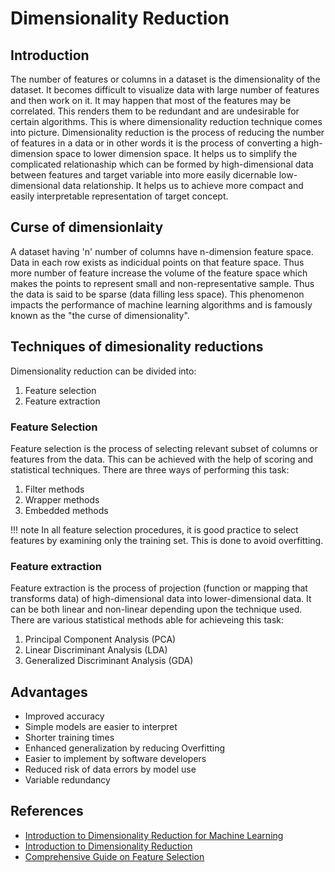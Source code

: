 # Dimensionality Reduction

## Introduction

The number of features or columns in a dataset is the dimensionality of the dataset. It becomes difficult to visualize data with large number of features and then work on it. It may happen that most of the features may be correlated. This renders them to be redundant and are undesirable for certain algorithms. This is where dimensionality reduction technique comes into picture. Dimensionality reduction is the process of reducing the number of features in a data or in other words it is the process of converting a high-dimension space to lower dimension space. It helps us to simplify the complicated relationaship which can be formed by high-dimensional data between features and target variable into more easily dicernable low-dimensional data relationship. It helps us to achieve more compact and easily interpretable representation of target concept.  

## Curse of dimensionlaity

A dataset having 'n' number of columns have n-dimension feature space. Data in each row exists as indicidual points on that feature space. Thus more number of feature increase the volume of the feature space which makes the points to represent small and non-representative sample. Thus the data is said to be sparse (data filling less space). This phenomenon impacts the performance of machine learning algorithms and is famously known as the "the curse of dimensionality". 

## Techniques of dimesionality reductions

Dimensionality reduction can be divided into:  
1. Feature selection  
2. Feature extraction  

### Feature Selection

Feature selection is the process of selecting relevant subset of columns or features from the data. This can be achieved with the help of scoring and statistical techniques. There are three ways of performing this task:  
1. Filter methods  
2. Wrapper methods    
3. Embedded methods

!!! note
    In all feature selection procedures, it is good practice to select features by examining only the training set. This is done to avoid overfitting.  

### Feature extraction

Feature extraction is the process of projection (function or mapping that transforms data) of high-dimensional data into lower-dimensional data. It can be both linear and non-linear depending upon the technique used. There are various statistical methods able for achieveing this task:  
1. Principal Component Analysis (PCA)  
2. Linear Discriminant Analysis (LDA)  
3. Generalized Discriminant Analysis (GDA)

## Advantages 
- Improved accuracy
- Simple models are easier to interpret
- Shorter training times
- Enhanced generalization by reducing Overfitting
- Easier to implement by software developers
- Reduced risk of data errors by model use
- Variable redundancy

## References

- [Introduction to Dimensionality Reduction for Machine Learning](https://machinelearningmastery.com/dimensionality-reduction-for-machine-learning/)
- [Introduction to Dimensionality Reduction](https://www.geeksforgeeks.org/dimensionality-reduction/)
- [Comprehensive Guide on Feature Selection](https://www.kaggle.com/prashant111/comprehensive-guide-on-feature-selection)